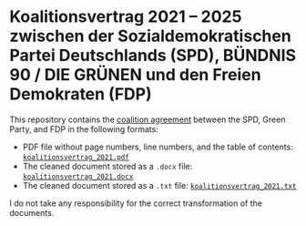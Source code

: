 # Koalitionsvertrag 2021 – 2025 zwischen der Sozialdemokratischen Partei Deutschlands (SPD), BÜNDNIS 90 / DIE GRÜNEN und den Freien Demokraten (FDP)

This repository contains the [coalition agreement](https://www.welt.de/bin/Koalitionsvertrag%202021-2025.pdf_bn-235257672.pdf) between the SPD, Green Party, and FDP in the following formats:

- PDF file without page numbers, line numbers, and the table of contents: [`koalitionsvertrag_2021.pdf`](https://github.com/stefan-mueller/koalitionsvertrag2021/blob/main/koalitionsvertrag_2021.pdf)
- The cleaned document stored as a `.docx` file: [`koalitionsvertrag_2021.docx`](https://github.com/stefan-mueller/koalitionsvertrag2021/blob/main/koalitionsvertrag_2021.docx)
- The cleaned document stored as a `.txt` file: [`koalitionsvertrag_2021.txt`](https://github.com/stefan-mueller/koalitionsvertrag2021/blob/main/koalitionsvertrag_2021.txt)

I do not take any responsibility for the correct transformation of the documents. 
